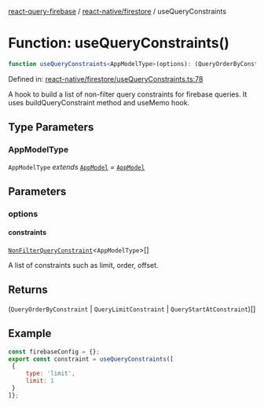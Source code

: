 [react-query-firebase](../../../modules.md) / [react-native/firestore](../index.md) / useQueryConstraints

# Function: useQueryConstraints()

```ts
function useQueryConstraints<AppModelType>(options): (QueryOrderByConstraint | QueryLimitConstraint | QueryStartAtConstraint)[]
```

Defined in: [react-native/firestore/useQueryConstraints.ts:78](https://github.com/vpishuk/react-query-firebase/blob/10e2945f75363a784c3dfc0e90b9f7a489dcc848/react-native/firestore/useQueryConstraints.ts#L78)

A hook to build a list of non-filter query constraints for firebase queries.
It uses buildQueryConstraint method and useMemo hook.

## Type Parameters

### AppModelType

`AppModelType` *extends* [`AppModel`](../../../types/type-aliases/AppModel.md) = [`AppModel`](../../../types/type-aliases/AppModel.md)

## Parameters

### options

#### constraints

[`NonFilterQueryConstraint`](../../../types/type-aliases/NonFilterQueryConstraint.md)\<`AppModelType`\>[]

A list of constraints such as limit, order, offset.

## Returns

(`QueryOrderByConstraint` \| `QueryLimitConstraint` \| `QueryStartAtConstraint`)[]

## Example

```jsx
const firebaseConfig = {};
export const constraint = useQueryConstraints([
 {
     type: 'limit',
     limit: 1
 }
]};
```
